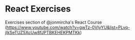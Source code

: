# React Exercises

Exercises section of @jonmircha's React Course (https://www.youtube.com/watch?v=gwTz-0VIyYU&list=PLvq-jIkSeTUZ5XcUw8fJPTBKEHEKPMTKk)
